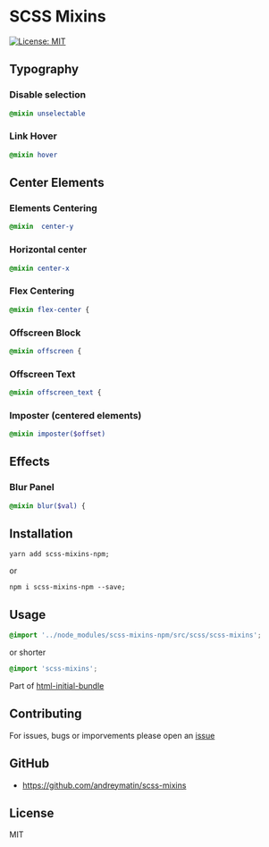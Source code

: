 # SCSS Mixins

[![License: MIT](https://img.shields.io/badge/License-MIT-blue.svg)](https://opensource.org/licenses/MIT)





## Typography

### Disable selection
```scss
@mixin unselectable
```

### Link Hover
```scss
@mixin hover
```




## Center Elements

### Elements Centering
```scss
@mixin  center-y
```

### Horizontal center
```scss
@mixin center-x
```

### Flex Centering
```scss
@mixin flex-center {
```
### Offscreen Block
```scss
@mixin offscreen {
```
### Offscreen Text
```scss
@mixin offscreen_text {
```

### Imposter (centered elements)
```scss
@mixin imposter($offset)
```





## Effects

### Blur Panel
```scss
@mixin blur($val) {
```


## Installation


```
yarn add scss-mixins-npm;
```

or

```
npm i scss-mixins-npm --save;
```


## Usage

```scss
@import '../node_modules/scss-mixins-npm/src/scss/scss-mixins';
```

or shorter

```scss
@import 'scss-mixins';
```



Part of [html-initial-bundle](https://github.com/andreymatin/html-initial-bundle)


## Contributing

For issues, bugs or imporvements please open an [issue](https://github.com/andreymatin/scss-mixins/issues/new)


## GitHub

- https://github.com/andreymatin/scss-mixins

## License

MIT
